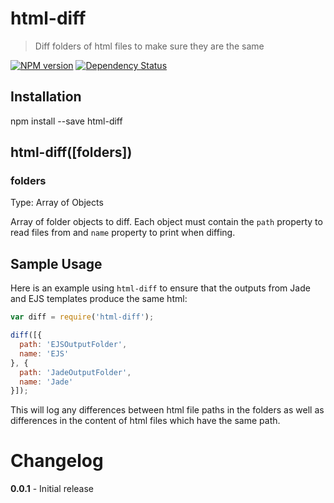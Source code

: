 # html-diff
> Diff folders of html files to make sure they are the same

[![NPM version](https://badge.fury.io/js/html-diff.png)](http://badge.fury.io/js/html-diff) [![Dependency Status](https://gemnasium.com/ChrisWren/html-diff.png)](https://gemnasium.com/ChrisWren/html-diff)

## Installation

npm install --save html-diff

## html-diff([folders])

### folders
Type: Array of Objects

Array of folder objects to diff. Each object must contain the `path` property to read files from and `name` property to print when diffing.

## Sample Usage

Here is an example using `html-diff` to ensure that the outputs from Jade and EJS templates produce the same html:

```js
var diff = require('html-diff');

diff([{
  path: 'EJSOutputFolder',
  name: 'EJS'
}, {
  path: 'JadeOutputFolder',
  name: 'Jade'
}]);

```

This will log any differences between html file paths in the folders as well as differences in the content of html files which have the same path.

# Changelog

**0.0.1** - Initial release
